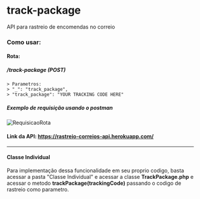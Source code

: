 # track-package
API para rastreio de encomendas no correio

### Como usar:

#### Rota:

##### /track-package (POST)
    > Parametros:
    > "_": "track_package",
    > "track_package": "YOUR TRACKING CODE HERE"

##### Exemplo de requisição usando o postman

![RequisicaoRota](https://i.imgur.com/DcaBPCT.png)

#### Link da API: https://rastreio-correios-api.herokuapp.com/

<hr>

#### Classe Individual

Para implementação dessa funcionalidade em seu proprio codigo, basta acessar a pasta "Classe Individual"
e acessar a classe <strong>TrackPackage.php</strong> e acessar o metodo <strong>trackPackage(trackingCode)</strong>
passando o codigo de rastreio como parametro.